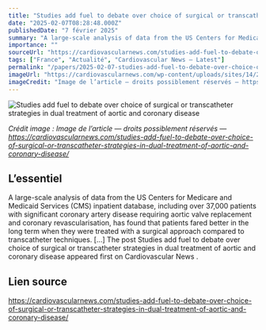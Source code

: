```yaml
---
title: "Studies add fuel to debate over choice of surgical or transcatheter strategies in dual treatment of aortic and coronary disease"
date: "2025-02-07T08:28:48.000Z"
publishedDate: "7 février 2025"
summary: "A large-scale analysis of data from the US Centers for Medicare and Medicaid Services (CMS) inpatient database, including over 37,000 patients with significant coronary artery disease requiring aortic valve replacement and coronary revascularisation, has found that patients fared better in the long term when they were treated with a surgical approach compared to transcatheter techniques. [&#8230;] The post Studies add fuel to debate over choice of surgical or transcatheter strategies in dual treatment of aortic and coronary disease appeared first on Cardiovascular News ."
importance: ""
sourceUrl: "https://cardiovascularnews.com/studies-add-fuel-to-debate-over-choice-of-surgical-or-transcatheter-strategies-in-dual-treatment-of-aortic-and-coronary-disease/"
tags: ["France", "Actualité", "Cardiovascular News — Latest"]
permalink: "/papers/2025-02-07-studies-add-fuel-to-debate-over-choice-of-surgical-or-transcatheter-strategies-in-dual-treatment-of-aortic-and-coronary-disease"
imageUrl: "https://cardiovascularnews.com/wp-content/uploads/sites/14/2023/01/JHunterMehaffey2.jpg"
imageCredit: "Image de l’article — droits possiblement réservés — https://cardiovascularnews.com/studies-add-fuel-to-debate-over-choice-of-surgical-or-transcatheter-strategies-in-dual-treatment-of-aortic-and-coronary-disease/"
---
```


![Studies add fuel to debate over choice of surgical or transcatheter strategies in dual treatment of aortic and coronary disease](https://cardiovascularnews.com/wp-content/uploads/sites/14/2023/01/JHunterMehaffey2.jpg)

*Crédit image : Image de l’article — droits possiblement réservés — https://cardiovascularnews.com/studies-add-fuel-to-debate-over-choice-of-surgical-or-transcatheter-strategies-in-dual-treatment-of-aortic-and-coronary-disease/*

## L’essentiel

A large-scale analysis of data from the US Centers for Medicare and Medicaid Services (CMS) inpatient database, including over 37,000 patients with significant coronary artery disease requiring aortic valve replacement and coronary revascularisation, has found that patients fared better in the long term when they were treated with a surgical approach compared to transcatheter techniques. [&#8230;] The post Studies add fuel to debate over choice of surgical or transcatheter strategies in dual treatment of aortic and coronary disease appeared first on Cardiovascular News .

## Lien source

https://cardiovascularnews.com/studies-add-fuel-to-debate-over-choice-of-surgical-or-transcatheter-strategies-in-dual-treatment-of-aortic-and-coronary-disease/
